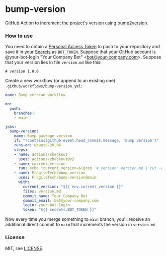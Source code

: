 # bump-version

GitHub Action to increment the project's version using [bump2version](https://github.com/c4urself/bump2version).

### How to use

You need to obtain a [Personal Access Token](https://docs.github.com/en/github/authenticating-to-github/creating-a-personal-access-token)
to push to your repository and save it in your [Secrets](https://docs.github.com/en/actions/reference/encrypted-secrets) as `BOT_TOKEN`.
Suppose that your GitHub account is @your-bot-login "Your Company Bot" \<bot@your-company.com\>.
Suppose that your version lies in file `version.md` like this:

```
# version 1.0.0
```

Create a new workflow (or append to an existing one) `.github/workflows/bump-version.yml`:

```yaml
name: Bump version workflow

on:
  push:
    branches:
    - main

jobs:
  bump-version:
    name: Bump package version
    if: "!contains(github.event.head_commit.message, 'Bump version')"
    runs-on: ubuntu-20.04
    steps:
    - name: actions/checkout
      uses: actions/checkout@v2
    - name: current_version
      run: echo "current_version=$(grep '# version' version.md | cut -d ' ' -f3)" >> $GITHUB_ENV
    - name: FragileTech/bump-version
      uses: FragileTech/bump-version@main
      with:
        current_version: "${{ env.current_version }}"
        files: version.md
        commit_name: Your Company Bot
        commit_email: bot@your-company.com
        login: your-bot-login
        token: "${{ secrets.BOT_TOKEN }}"
```

Now every time you merge something to `main` branch, you'll receive an additional direct commit to `main` that increments the version in `version.md`.

### License

MIT, see [LICENSE](LICENSE).

